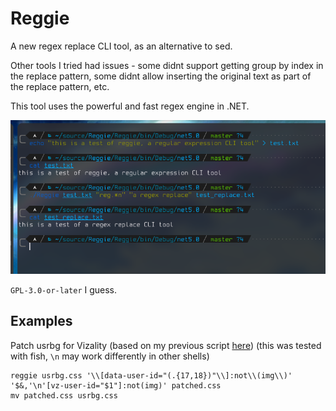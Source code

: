 # Reggie

A new regex replace CLI tool, as an alternative to sed.

Other tools I tried had issues - some didnt support getting group by index in the replace pattern, some didnt allow inserting the original text as part of the replace pattern, etc.

This tool uses the powerful and fast regex engine in .NET.

![Image](https://raw.githubusercontent.com/cainy-a/reggie/master/screenshot.png)

`GPL-3.0-or-later` I guess.

## Examples
Patch usrbg for Vizality (based on my previous script [here](https://gist.github.com/cainy-a/f29ed1dc9e1b348d4f2436fa18e95db9))
(this was tested with fish, `\n` may work differently in other shells)
```fish
reggie usrbg.css '\\[data-user-id="(.{17,18})"\\]:not\\(img\\)' '$&,'\n'[vz-user-id="$1"]:not(img)' patched.css
mv patched.css usrbg.css
```
